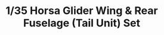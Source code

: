 ---
layout: product
title: "1/35 Horsa Glider Wing & Rear Fuselage (Tail Unit) Set"
price: "TBA" 
desc: "Maketa"
img_path: "/assets/img/BRNC3574.webp"
brand: "Bronco"
available: false
special_offer: false
new: false
soon: false
cat: "010000"
subcat: "015800"
subsubcat: "0N/A"
sifra: "BRNC3574"
popular: false
spec: false
---